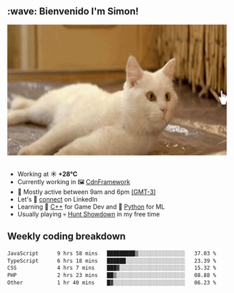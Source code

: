 <h2>:wave: <b>Bienvenido I'm Simon!&nbsp;</b></h2>

<section>
  <img src="./static/banner.gif" height=300 width=1000>
</section>

<br>

<ul>
  <li>
		<!--START_SECTION:weather-->
		Working at <b>☀️   +28°C</b>
		<!--END_SECTION:weather-->
  </li>
  <li>
    Currently working in 🖼️&nbsp;<a href=https://github.com/snapverse/cdn-framework target=_blank>CdnFramework</a>
  </li>
  <li>
    🚩 Mostly active between 9am and 6pm <a href=https://onlinealarmkur.com/world/es target=_blank>(GMT-3)</a>
  </li>
  <li>
    Let's 🔗&nbsp;<a href=https://www.linkedin.com/in/itsimmons target=_blank>connect</a> on LinkedIn
  </li>
  <li>
    Learning 👴&nbsp;<a href=https://images3.memedroid.com/images/UPLOADED755/65f2bce6734f6.webp target=_blank>C++</a> for Game Dev and 🐍&nbsp;<a href=https://qph.cf2.quoracdn.net/main-qimg-4472b6229cb75bf66ab531f3ebd4f975-lq target=_blank>Python</a> for ML
  </li>
  <li>
    Usually playing 💀&nbsp;<a href=https://www.huntshowdown.com target=_blank>Hunt Showdown</a> in my free time
  </li>
</ul>

<h2><b>Weekly coding breakdown </b></h2>

<!--START_SECTION:waka-->

```txt
JavaScript      9 hrs 58 mins   █████████▒░░░░░░░░░░░░░░░   37.03 %
TypeScript      6 hrs 18 mins   ██████░░░░░░░░░░░░░░░░░░░   23.39 %
CSS             4 hrs 7 mins    ███▓░░░░░░░░░░░░░░░░░░░░░   15.32 %
PHP             2 hrs 23 mins   ██▒░░░░░░░░░░░░░░░░░░░░░░   08.88 %
Other           1 hr 40 mins    █▓░░░░░░░░░░░░░░░░░░░░░░░   06.23 %
```

<!--END_SECTION:waka-->
